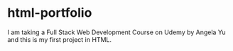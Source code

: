 # html-portfolio
I am taking a Full Stack Web Development Course on Udemy by Angela Yu and this is my first project in HTML.
